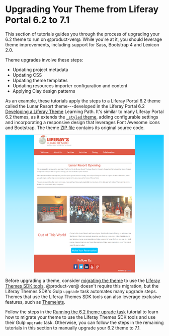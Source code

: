 # Upgrading Your Theme from Liferay Portal 6.2 to 7.1 [](id=upgrading-6.2-themes-to-7.1)

This section of tutorials guides you through the process of upgrading your 6.2 
theme to run on @product-ver@. While you're at it, you should leverage theme 
improvements, including support for Sass, Bootstrap 4 and Lexicon 2.0. 

Theme upgrades involve these steps:

-  Updating project metadata
-  Updating CSS
-  Updating theme templates
-  Updating resources importer configuration and content
-  Applying Clay design patterns

As an example, these tutorials apply the steps to a Liferay Portal 6.2 theme 
called the Lunar Resort theme---developed in the Liferay Portal 6.2 
[Developing a Liferay Theme](/develop/tutorials/-/knowledge_base/6-2/developing-a-liferay-theme) 
Learning Path. It's similar to many Liferay Portal 6.2 themes, as it extends the 
[`_styled` theme](https://github.com/liferay/liferay-portal/tree/6.2.x/portal-web/docroot/html/themes/_styled), 
adding configurable settings and incorporating a responsive design that 
leverages Font Awesome icons and Bootstrap. The theme 
[ZIP file](/documents/10184/656312/lunar-resort-theme-migration-6.2.zip) 
contains its original source code.

![Figure 1: The Lunar Resort example theme upgraded in this tutorial uses a clean, minimal design.](../../../../images/finished-7-1-theme.png)

Before upgrading a theme, consider 
[migrating the theme](/develop/tutorials/-/knowledge_base/7-1/upgrading-6.2-liferay-theme-sdk-themes-with-the-gulp-upgrade-task) 
to use the [Liferay Themes SDK tools](https://github.com/liferay/liferay-themes-sdk/tree/master/packages). 
@product-ver@ doesn't require this migration, but the Liferay Themes SDK's Gulp 
`upgrade` task automates many upgrade steps. Themes that use the Liferay Themes 
SDK tools can also leverage exclusive features, such as 
[Themelets](/develop/tutorials/-/knowledge_base/7-1/creating-reusable-pieces-of-code-for-your-themes). 

Follow the steps in the 
[Running the 6.2 theme uprade task](/develop/tutorials/-/knowledge_base/7-1/running-the-upgrade-task-for-6.2-themes) 
tutorial to learn how to migrate your theme to use the Liferay Themes SDK tools 
and use their Gulp `upgrade` task. Otherwise, you can follow the steps in the 
remaining tutorials in this section to manually upgrade your 6.2 theme to 7.1. 